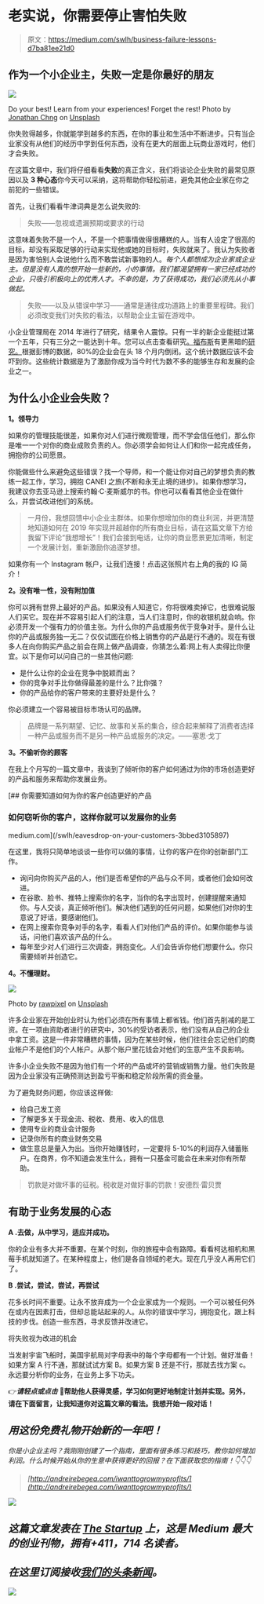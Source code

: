 # 老实说，你需要停止害怕失败

> 原文：<https://medium.com/swlh/business-failure-lessons-d7ba81ee21d0>

## 作为一个小企业主，失败一定是你最好的朋友

![](img/33fe00e8a8b387ce2cc56c7577a1a838.png)

Do your best! Learn from your experiences! Forget the rest! Photo by [Jonathan Chng](https://unsplash.com/@jon_chng?utm_source=medium&utm_medium=referral) on [Unsplash](https://unsplash.com?utm_source=medium&utm_medium=referral)

你失败得越多，你就能学到越多的东西，在你的事业和生活中不断进步。只有当企业家没有从他们的经历中学到任何东西，没有在更大的层面上玩商业游戏时，他们才会失败。

在这篇文章中，我们将仔细看看**失败**的真正含义，我们将谈论企业失败的最常见原因以及 **3 种心态**你今天可以采纳，这将帮助你轻松前进，避免其他企业家在你之前犯的一些错误。

首先，让我们看看牛津词典是怎么说失败的:

> 失败——忽视或遗漏预期或要求的行动

这意味着失败不是一个人，不是一个把事情做得很糟糕的人。当有人设定了很高的目标，却没有采取足够的行动来实现他或她的目标时，失败就来了。我认为失败者是因为害怕别人会说他什么而不敢尝试新事物的人。*每个人都想成为企业家或企业主。但是没有人真的想开始一些新的，小的事情。我们都渴望拥有一家已经成功的企业，只吸引积极向上的优秀人才。不幸的是，为了获得成功，我们必须先从小事做起。*

> 失败——以及从错误中学习——通常是通往成功道路上的重要里程碑。我们必须改变我们对失败的看法，以帮助企业主留在游戏中。

小企业管理局在 2014 年进行了研究，结果令人震惊。只有一半的新企业能挺过第一个五年，只有三分之一能达到十年。您可以点击查看研究[。](https://www.sba.gov/sites/default/files/FAQ_March_2014_0.pdf)[福布斯](https://medium.com/u/3126f7dd42c1?source=post_page-----d7ba81ee21d0--------------------------------)有更黑暗的[研究。](https://www.forbes.com/sites/ericwagner/2013/09/12/five-reasons-8-out-of-10-businesses-fail/)根据彭博的数据，80%的企业会在头 18 个月内倒闭。这个统计数据应该不会吓到你。这些统计数据是为了激励你成为当今时代为数不多的能够生存和发展的企业之一。

## 为什么小企业会失败？

**1。领导力**

如果你的管理技能很差，如果你对人们进行微观管理，而不学会信任他们，那么你是唯一一个对你的商业成败负责的人。你必须学会如何让人们和你一起完成任务，拥抱你的公司愿景。

你能做些什么来避免这些错误？找一个导师，和一个能让你对自己的梦想负责的教练一起工作，学习，拥抱 CANEI 之旅(不断和永无止境的进步)。如果你想学习，我建议你去亚马逊上搜索约翰·C·麦斯威尔的书。你也可以看看其他企业在做什么，并尝试改进他们的系统。

> 一月份，我想回馈中小企业主群体。如果你想增加你的商业利润，并更清楚地知道如何在 2019 年实现并超越你的所有商业目标，请在这篇文章下方给我留下评论“我想增长”！我们会接到电话，让你的商业愿景更加清晰，制定一个发展计划，重新激励你追逐梦想。

如果你有一个 Instagram 帐户，让我们连接！点击这张照片右上角的我的 IG 简介！

**2。没有唯一性，没有附加值**

你可以拥有世界上最好的产品。如果没有人知道它，你将很难卖掉它，也很难说服人们买它。现在并不容易引起人们的注意，当人们注意时，你的收银机就会响。你必须开发一个强有力的价值主张。为什么你的产品或服务优于竞争对手。是什么让你的产品或服务独一无二？仅仅试图在价格上销售你的产品是行不通的。现在有很多人在向你购买产品之前会在网上做产品调查，你猜怎么着:网上有人卖得比你便宜。以下是你可以问自己的一些其他问题:

*   是什么让你的企业在竞争中脱颖而出？
*   你的竞争对手比你做得最差的是什么？比你强？
*   你的产品给你的客户带来的主要好处是什么？

你必须建立一个容易被目标市场认可的品牌。

> 品牌是一系列期望、记忆、故事和关系的集合，综合起来解释了消费者选择一种产品或服务而不是另一种产品或服务的决定。——塞思·戈丁

**3。不偷听你的顾客**

在我上个月写的一篇文章中，我谈到了倾听你的客户如何通过为你的市场创造更好的产品和服务来帮助你发展业务。

[](/swlh/eavesdrop-on-your-customers-3bbed3105897) [## 你需要知道如何为你的客户创造更好的产品

### 如何窃听你的客户，这样你就可以发展你的业务

medium.com](/swlh/eavesdrop-on-your-customers-3bbed3105897) 

在这里，我将只简单地谈谈一些你可以做的事情，让你的客户在你的创新部门工作。

*   询问向你购买产品的人，他们是否希望你的产品与众不同，或者他们会如何改进。
*   在谷歌、脸书、推特上搜索你的名字，当你的名字出现时，创建提醒来通知你。与人交谈，真正倾听他们。解决他们遇到的任何问题，如果他们对你的生意说了好话，要感谢他们。
*   在网上搜索你竞争对手的名字，看看人们对他们产品的评价。如果你能参与谈话，问他们喜欢该产品的什么。
*   每年至少对人们进行三次调查，拥抱变化。人们会告诉你他们想要什么。你只需要倾听并创造它。

**4。不懂理财。**

![](img/f166a175995754f863b555f3f6909213.png)

Photo by [rawpixel](https://unsplash.com/@rawpixel?utm_source=medium&utm_medium=referral) on [Unsplash](https://unsplash.com?utm_source=medium&utm_medium=referral)

许多企业家在开始创业时认为他们必须在所有事情上都省钱。他们首先削减的是工资。在一项由资助者进行的研究中，30%的受访者表示，他们没有从自己的企业中拿工资。这是一件非常糟糕的事情，因为在某些时候，他们往往会忘记他们的商业帐户不是他们的个人帐户。从那个账户里花钱会对他们的生意产生不良影响。

许多小企业失败不是因为他们有一个坏的产品或坏的营销或销售力量。他们失败是因为企业家没有正确预测达到盈亏平衡和稳定阶段所需的资金量。

为了避免财务问题，你应该这样做:

*   给自己发工资
*   了解更多关于现金流、税收、费用、收入的信息
*   使用专业的商业会计服务
*   记录你所有的商业财务交易
*   做生意总是量入为出。当你开始赚钱时，一定要将 5-10%的利润存入储蓄账户。在商界，你不知道会发生什么，拥有一只基金可能会在未来对你有所帮助。

> 罚款是对做坏事的征税。税收是对做好事的罚款！安德烈·雷贝贾

## 有助于业务发展的心态

**A .去做，从中学习，适应并成功。**

你的企业有多大并不重要。在某个时刻，你的旅程中会有路障。看看柯达相机和黑莓手机就知道了。在某种程度上，他们是各自领域的老大。现在几乎没人再用它们了。

**B .尝试，尝试，尝试，再尝试**

花多长时间不重要。让永不放弃成为一个企业家成为一个规则。一个可以被任何外在或内在因素打击，但却总能站起来的人。从你的错误中学习，拥抱变化，跟上科技的步伐。创造一些东西，寻求反馈并改进它。

将失败视为改进的机会

当发射宇宙飞船时，美国宇航局对字母表中的每个字母都有一个计划。做好准备！如果方案 A 行不通，那就试试方案 B。如果方案 B 还是不行，那就去找方案 c。永远要分析你的业务，在业务上多下功夫。

👉***请轻点或点击*** 👏**帮助他人获得灵感，学习如何更好地制定计划并实现。另外，请在下面留言，让我知道你对这篇文章的看法。我想开始一段对话！**

## *用这份免费礼物开始新的一年吧！*

*你是小企业主吗？我刚刚创建了一个指南，里面有很多练习和技巧，教你如何增加利润。什么时候开始从你的生意中获得更好的回报？在下面获取您的指南！👇👇👇*

> *[http://andreirebegea.com/iwanttogrowmyprofits/](http://andreirebegea.com/iwanttogrowmyprofits/)*

*[![](img/308a8d84fb9b2fab43d66c117fcc4bb4.png)](https://medium.com/swlh)*

## *这篇文章发表在 [The Startup](https://medium.com/swlh) 上，这是 Medium 最大的创业刊物，拥有+411，714 名读者。*

## *在这里订阅接收[我们的头条新闻](http://growthsupply.com/the-startup-newsletter/)。*

*[![](img/b0164736ea17a63403e660de5dedf91a.png)](https://medium.com/swlh)*